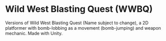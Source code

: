 # Wild West Blasting Quest (WWBQ)
Versions of Wild West Blasting Quest (Name subject to change), a 2D platformer with bomb-lobbing as a movement (bomb-jumping) and weapon mechanic. Made with Unity.

